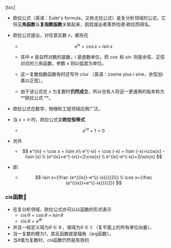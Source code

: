 [toc]



- 欧拉公式（英语：Euler's formula，又称尤拉公式）是复分析领域的公式，它将**三角函数**与**复指数函数**关联起来，因其提出者莱昂哈德·欧拉而得名。

- 欧拉公式提出，对任意实数 $x$，都存在

  - $$
    e^{ix} = \cos x + i\sin x
    $$

  - 其中 $e$ 是自然对数的底数，$i$ 是虚数单位，而 $\cos$ 和 $\sin$ 则是余弦、正弦对应的三角函数，参数 $x$ 则以弧度为单位。

  - 这一复数指数函数有时还写作 $\mathrm{cis} x$ （英语：cosine plus i sine，余弦加i 乘以正弦）。

  - 由于该公式在 $x$ 为复数时**仍然成立**，所以也有人将这一更通用的版本称为**欧拉公式 **。

- 欧拉公式在数学、物理和工程领域应用广泛。

- 当 ${\displaystyle x=\pi }$ 时，欧拉公式变**欧拉恒等式**

  - $$
    {\displaystyle {{{e}^{{i}\,{\pi }}}+{1}}=0}
    $$

- 另外

  - $$
    e^{ix} = \cos x + i\sin x\\
    e^{-ix} = \cos (-x) + i\sin (-x)=\cos{x} - i\sin (x)
    \\
    {e^{ix}+e^{-ix}}=2\cos{x}
    \\
    e^{ix}-e^{-ix}=2i\sin{x}
    $$

- 即:

  - $$
    \sin x={\frac  {e^{{ix}}-e^{{-ix}}}{2i}}
    \\
    \cos x={\frac  {e^{{ix}}+e^{{-ix}}}{2}}
    $$

### cis函数🎈

- 在复分析领域，欧拉公式亦可以以函数的形式表示
  - $\operatorname{cis} \theta = \cos \theta+i\sin \theta$
  - $\operatorname{cis} \theta = e^{i\theta}$
- 并且一般定义域为$\theta \in \mathbb{R}\,$，值域为$\theta \in \mathbb{C}\,$（复平面上的所有单位向量）。
- 当一复数的模为1，其反函数就是辐角（arg函数）。
- 当$\theta$值为复数时，cis函数仍然是有效的






